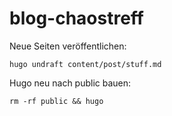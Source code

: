# blog-chaostreff

Neue Seiten veröffentlichen:

    hugo undraft content/post/stuff.md

Hugo neu nach public bauen:

    rm -rf public && hugo
